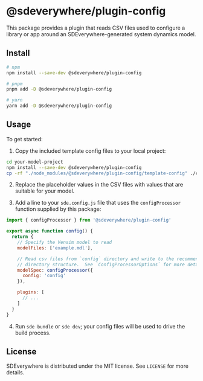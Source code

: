 # @sdeverywhere/plugin-config

This package provides a plugin that reads CSV files used to configure a library or app
around an SDEverywhere-generated system dynamics model.

## Install

```sh
# npm
npm install --save-dev @sdeverywhere/plugin-config

# pnpm
pnpm add -D @sdeverywhere/plugin-config

# yarn
yarn add -D @sdeverywhere/plugin-config
```

## Usage

To get started:

1. Copy the included template config files to your local project:

```sh
cd your-model-project
npm install --save-dev @sdeverywhere/plugin-config
cp -rf "./node_modules/@sdeverywhere/plugin-config/template-config" ./config
```

2. Replace the placeholder values in the CSV files with values that are suitable for your model.

3. Add a line to your `sde.config.js` file that uses the `configProcessor` function supplied by this package:

```js
import { configProcessor } from '@sdeverywhere/plugin-config'

export async function config() {
  return {
    // Specify the Vensim model to read
    modelFiles: ['example.mdl'],

    // Read csv files from `config` directory and write to the recommended output
    // directory structure.  See `ConfigProcessorOptions` for more details.
    modelSpec: configProcessor({
      config: 'config'
    }),

    plugins: [
      // ...
    ]
  }
}
```

4. Run `sde bundle` or `sde dev`; your config files will be used to drive the build process.

## License

SDEverywhere is distributed under the MIT license. See `LICENSE` for more details.

